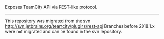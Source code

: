 Exposes TeamCity API via REST-like protocol. 
___
This repository was migrated from the svn http://svn.jetbrains.org/teamcity/plugins/rest-api
Branches before 2018.1.x were not migrated and can be found in the svn repository.
